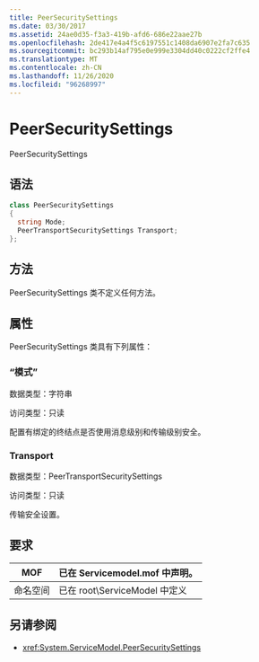 ```yaml
---
title: PeerSecuritySettings
ms.date: 03/30/2017
ms.assetid: 24ae0d35-f3a3-419b-afd6-686e22aae27b
ms.openlocfilehash: 2de417e4a4f5c6197551c1408da6907e2fa7c635
ms.sourcegitcommit: bc293b14af795e0e999e3304dd40c0222cf2ffe4
ms.translationtype: MT
ms.contentlocale: zh-CN
ms.lasthandoff: 11/26/2020
ms.locfileid: "96268997"
---
```

# <a name="peersecuritysettings"></a>PeerSecuritySettings

PeerSecuritySettings  
  
## <a name="syntax"></a>语法  
  
```csharp
class PeerSecuritySettings  
{  
  string Mode;  
  PeerTransportSecuritySettings Transport;  
};  
```  
  
## <a name="methods"></a>方法  

 PeerSecuritySettings 类不定义任何方法。  
  
## <a name="properties"></a>属性  

 PeerSecuritySettings 类具有下列属性：  
  
### <a name="mode"></a>“模式”  

 数据类型：字符串  
  
 访问类型：只读  
  
 配置有绑定的终结点是否使用消息级别和传输级别安全。  
  
### <a name="transport"></a>Transport  

 数据类型：PeerTransportSecuritySettings  
  
 访问类型：只读  
  
 传输安全设置。  
  
## <a name="requirements"></a>要求  
  
|MOF|已在 Servicemodel.mof 中声明。|  
|---------|-----------------------------------|  
|命名空间|已在 root\ServiceModel 中定义|  
  
## <a name="see-also"></a>另请参阅

- <xref:System.ServiceModel.PeerSecuritySettings>
